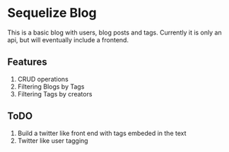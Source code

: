 # Sequelize Blog

This is a basic blog with users, blog posts and tags. Currently it is only an api, but will eventually include a frontend.

## Features

1. CRUD operations
2. Filtering Blogs by Tags
3. Filtering Tags by creators

## ToDO

1. Build a twitter like front end with tags embeded in the text
2. Twitter like user tagging
